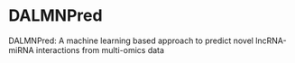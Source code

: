 # DALMNPred
DALMNPred: A machine learning based approach to predict novel lncRNA-miRNA interactions from multi-omics data
